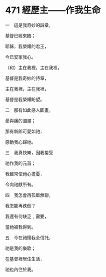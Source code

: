 # 471 經歷主——作我生命

一　這是我奇妙的詩章，

基督已經來臨；

耶穌，我榮耀的君王，

今已安家我心。

（和）主在我裡，主在我裡，

基督是我奇妙的詩章，

主在我裡，主在我裡，

基督是我榮耀盼望。

二　那有如此感人圖畫，

愛與痛的圖畫；

那有新郎可愛如祂，

感動我心歸祂。

三　我真快樂，因我接受

祂作我的元首；

我雖常使祂心擔憂，

今向祂獻所有。

四　我怎會再孤單無聊，

我怎能再跌倒？

我還有何缺乏﹑需要，

當祂被我得到。

五　今在祂懷我全信託，

祂是我的樂歌；

在基督裡居住生活，

祂也內住於我。

